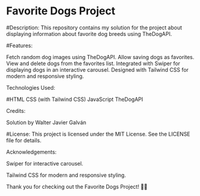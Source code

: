 # Favorite Dogs Project
#Description:
This repository contains my solution for the project about displaying information about favorite dog breeds using TheDogAPI.

#Features:

Fetch random dog images using TheDogAPI.
Allow saving dogs as favorites.
View and delete dogs from the favorites list.
Integrated with Swiper for displaying dogs in an interactive carousel.
Designed with Tailwind CSS for modern and responsive styling.


Technologies Used:

#HTML
CSS (with Tailwind CSS)
JavaScript
TheDogAPI


Credits:

Solution by Walter Javier Galván

#License:
This project is licensed under the MIT License. See the LICENSE file for details.

Acknowledgements:

Swiper for interactive carousel.

Tailwind CSS for modern and responsive styling.

Thank you for checking out the Favorite Dogs Project! 🐾🐶
